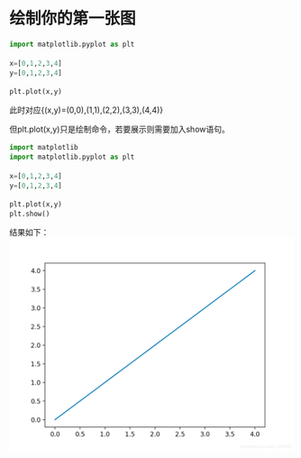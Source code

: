 # 绘制你的第一张图
```python
import matplotlib.pyplot as plt

x=[0,1,2,3,4]
y=[0,1,2,3,4]

plt.plot(x,y)
```
此时对应{(x,y)=(0,0),(1,1),(2,2),(3,3),(4,4)}

但plt.plot(x,y)只是绘制命令，若要展示则需要加入show语句。

```python
import matplotlib
import matplotlib.pyplot as plt

x=[0,1,2,3,4]
y=[0,1,2,3,4]

plt.plot(x,y)
plt.show()
```
结果如下：
![img.png](img.png)